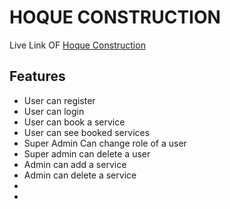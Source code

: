 # HOQUE CONSTRUCTION

Live Link OF [Hoque Construction](https://service-booking-and-management-frontend.vercel.app/)

## Features

<ul>
<li>User can register</li>
<li>User can login </li>
<li>User can book a service</li>
<li>User can see booked services</li>
<li>Super Admin Can change role of a user</li>
<li>Super admin can delete a user</li>
<li>Admin can add a service</li>
<li>Admin can delete a service </li>
<li></li>
<li></li>
</ul>

